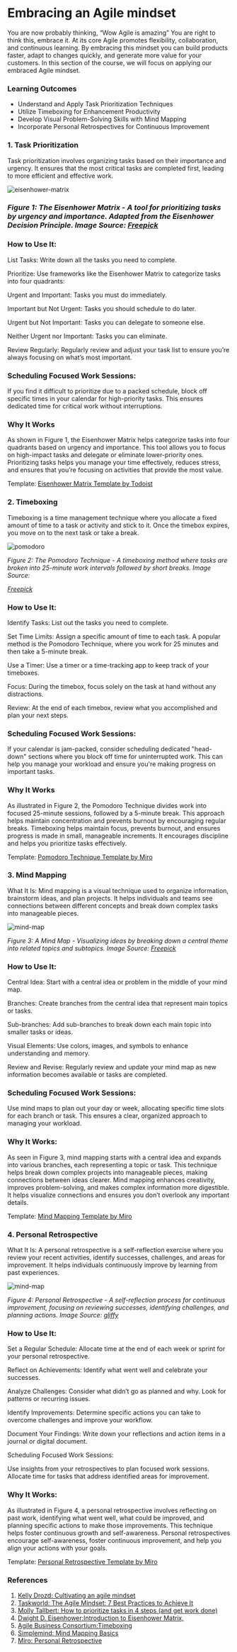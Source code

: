 # Embracing an Agile mindset

You are now probably thinking, “Wow Agile is amazing” You are right to think this, embrace it. At its core Agile promotes flexibility, collaboration, and continuous learning. By embracing this mindset you can build products faster, adapt to changes quickly, and generate more value for your customers. In this section of the course, we will focus on applying our embraced Agile mindset.

### Learning Outcomes

- Understand and Apply Task Prioritization Techniques
- Utilize Timeboxing for Enhancement Productivity
- Develop Visual Problem-Solving Skills with Mind Mapping
- Incorporate Personal Retrospectives for Continuous Improvement

### 1. Task Prioritization

Task prioritization involves organizing tasks based on their importance and urgency. It ensures that the most critical tasks are completed first, leading to more efficient and effective work.

![eisenhower-matrix](img/eisenhower-matrix-urgent-important-four-quadrants.png)

### *Figure 1: The Eisenhower Matrix - A tool for prioritizing tasks by urgency and importance. Adapted from the Eisenhower Decision Principle. Image Source: [Freepick](https://www.freepik.com/)*



### How to Use It:

List Tasks: Write down all the tasks you need to complete.

Prioritize: Use frameworks like the Eisenhower Matrix to categorize tasks into four quadrants:

Urgent and Important: Tasks you must do immediately.

Important but Not Urgent: Tasks you should schedule to do later.

Urgent but Not Important: Tasks you can delegate to someone else.

Neither Urgent nor Important: Tasks you can eliminate.

Review Regularly: Regularly review and adjust your task list to ensure you’re always focusing on what’s most important.

### Scheduling Focused Work Sessions:

If you find it difficult to prioritize due to a packed schedule, block off specific times in your calendar for high-priority tasks. This ensures dedicated time for critical work without interruptions.

### Why It Works

As shown in Figure 1, the Eisenhower Matrix helps categorize tasks into four quadrants based on urgency and importance. This tool allows you to focus on high-impact tasks and delegate or eliminate lower-priority ones. Prioritizing tasks helps you manage your time effectively, reduces stress, and ensures that you’re focusing on activities that provide the most value.

Template: [Eisenhower Matrix Template by Todoist](https://todoist.com/productivity-methods/eisenhower-matrix)

### 2. Timeboxing

Timeboxing is a time management technique where you allocate a fixed amount of time to a task or activity and stick to it. Once the timebox expires, you move on to the next task or take a break.

![pomodoro](img/pomodoro-technique-luxafor.png)

*Figure 2: The Pomodoro Technique - A timeboxing method where tasks are broken into 25-minute work intervals followed by short breaks. Image Source:*

[*Freepick*](https://www.freepik.com/)

### How to Use It:

Identify Tasks: List out the tasks you need to complete.

Set Time Limits: Assign a specific amount of time to each task. A popular method is the Pomodoro Technique, where you work for 25 minutes and then take a 5-minute break.

Use a Timer: Use a timer or a time-tracking app to keep track of your timeboxes.

Focus: During the timebox, focus solely on the task at hand without any distractions.

Review: At the end of each timebox, review what you accomplished and plan your next steps.

### Scheduling Focused Work Sessions:

If your calendar is jam-packed, consider scheduling dedicated "head-down" sections where you block off time for uninterrupted work. This can help you manage your workload and ensure you're making progress on important tasks.

### Why It Works

As illustrated in Figure 2, the Pomodoro Technique divides work into focused 25-minute sessions, followed by a 5-minute break. This approach helps maintain concentration and prevents burnout by encouraging regular breaks. Timeboxing helps maintain focus, prevents burnout, and ensures progress is made in small, manageable increments. It encourages discipline and helps you prioritize tasks effectively.

Template: [Pomodoro Technique Template by Miro](https://miro.com/miroverse/the-pomodoro-technique-template/)

### 3. Mind Mapping

What It Is: Mind mapping is a visual technique used to organize information, brainstorm ideas, and plan projects. It helps individuals and teams see connections between different concepts and break down complex tasks into manageable pieces.

![mind-map](img/mind_mapping.jpg)

*Figure 3: A Mind Map - Visualizing ideas by breaking down a central theme into related topics and subtopics. Image Source: [Freepick](https://www.freepik.com/)*

### How to Use It:

Central Idea: Start with a central idea or problem in the middle of your mind map.

Branches: Create branches from the central idea that represent main topics or tasks.

Sub-branches: Add sub-branches to break down each main topic into smaller tasks or ideas.

Visual Elements: Use colors, images, and symbols to enhance understanding and memory.

Review and Revise: Regularly review and update your mind map as new information becomes available or tasks are completed.

### Scheduling Focused Work Sessions:

Use mind maps to plan out your day or week, allocating specific time slots for each branch or task. This ensures a clear, organized approach to managing your workload.

### Why It Works:

As seen in Figure 3, mind mapping starts with a central idea and expands into various branches, each representing a topic or task. This technique helps break down complex projects into manageable pieces, making connections between ideas clearer. Mind mapping enhances creativity, improves problem-solving, and makes complex information more digestible. It helps visualize connections and ensures you don’t overlook any important details.

Template: [Mind Mapping Template by Miro](https://miro.com/templates/mind-map/)

### 4. Personal Retrospective

What It Is: A personal retrospective is a self-reflection exercise where you review your recent activities, identify successes, challenges, and areas for improvement. It helps individuals continuously improve by learning from past experiences.

![mind-map](img/personal_retrsopective.png)

*Figure 4: Personal Retrospective - A self-reflection process for continuous improvement, focusing on reviewing successes, identifying challenges, and planning actions. Image Source: [gliffy](https://www.gliffy.com/blog/retrospective-templates)*

### How to Use It:

Set a Regular Schedule: Allocate time at the end of each week or sprint for your personal retrospective.

Reflect on Achievements: Identify what went well and celebrate your successes.

Analyze Challenges: Consider what didn’t go as planned and why. Look for patterns or recurring issues.

Identify Improvements: Determine specific actions you can take to overcome challenges and improve your workflow.

Document Your Findings: Write down your reflections and action items in a journal or digital document.

Scheduling Focused Work Sessions:

Use insights from your retrospectives to plan focused work sessions. Allocate time for tasks that address identified areas for improvement.

### Why It Works:

As illustrated in Figure 4, a personal retrospective involves reflecting on past work, identifying what went well, what could be improved, and planning specific actions to make those improvements. This technique helps foster continuous growth and self-awareness. Personal retrospectives encourage self-awareness, foster continuous improvement, and help you align your actions with your goals.

Template: [Personal Retrospective Template by Miro](https://miro.com/miroverse/personal-retrospective-template/)

### References

1. [Kelly Drozd: Cultivating an agile mindset](https://www.atlassian.com/agile/advantage/agile-mindset)
2. [Taskworld: The Agile Mindset: 7 Best Practices to Achieve It](https://taskworld.com/blog/the-agile-mindset-7-best-practices-to-achieve-it/)
3. [Molly Tallbert: How to prioritize tasks in 4 steps (and get work done)](https://asana.com/resources/how-prioritize-tasks-work)
4. [Dwight D. Eisenhower:Introduction to Eisenhower Matrix,](https://www.eisenhower.me/eisenhower-matrix/)
5. [Agile Business Consortium:Timeboxing](https://www.agilebusiness.org/resource/timeboxing.html)
6. [Simplemind: Mind Mapping Basics](https://simplemind.eu/how-to-mind-map/basics/)
7. [Miro: Personal Retrospective](https://miro.com/agile/guide-to-retrospectives/)
